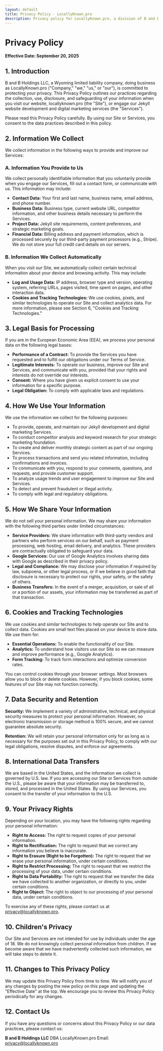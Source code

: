 ```yaml
---
layout: default
title: Privacy Policy - LocallyKnown.pro
description: Privacy policy for LocallyKnown.pro, a division of B and B Holdings LLC. Learn how we protect your data and privacy.
---
```


<div class="max-w-4xl mx-auto px-4 py-16">

# Privacy Policy

**Effective Date: September 20, 2025**

## 1. Introduction

B and B Holdings LLC, a Wyoming limited liability company, doing business as LocallyKnown.pro ("Company," "we," "us," or "our"), is committed to protecting your privacy. This Privacy Policy outlines our practices regarding the collection, use, disclosure, and safeguarding of your information when you visit our website, locallyknown.pro (the "Site"), or engage our Jekyll website development and digital marketing services (the "Services").

Please read this Privacy Policy carefully. By using our Site or Services, you consent to the data practices described in this policy.

## 2. Information We Collect

We collect information in the following ways to provide and improve our Services:

### A. Information You Provide to Us

We collect personally identifiable information that you voluntarily provide when you engage our Services, fill out a contact form, or communicate with us. This information may include:

- **Contact Data:** Your first and last name, business name, email address, and phone number.
- **Business Data:** Business type, current website URL, competitor information, and other business details necessary to perform the Services.
- **Project Data:** Jekyll site requirements, content preferences, and strategic marketing goals.
- **Financial Data:** Billing address and payment information, which is processed securely by our third-party payment processors (e.g., Stripe). We do not store your full credit card details on our servers.

### B. Information We Collect Automatically

When you visit our Site, we automatically collect certain technical information about your device and browsing activity. This may include:

- **Log and Usage Data:** IP address, browser type and version, operating system, referring URLs, pages visited, time spent on pages, and other interaction data.
- **Cookies and Tracking Technologies:** We use cookies, pixels, and similar technologies to operate our Site and collect analytics data. For more information, please see Section 6, "Cookies and Tracking Technologies."

## 3. Legal Basis for Processing

If you are in the European Economic Area (EEA), we process your personal data on the following legal bases:

- **Performance of a Contract:** To provide the Services you have requested and to fulfill our obligations under our Terms of Service.
- **Legitimate Interests:** To operate our business, improve our Site and Services, and communicate with you, provided that your rights and interests do not override our interests.
- **Consent:** Where you have given us explicit consent to use your information for a specific purpose.
- **Legal Obligation:** To comply with applicable laws and regulations.

## 4. How We Use Your Information

We use the information we collect for the following purposes:

- To provide, operate, and maintain our Jekyll development and digital marketing Services.
- To conduct competitor analysis and keyword research for your strategic marketing foundation.
- To create and deliver monthly strategic content as part of our ongoing Services.
- To process transactions and send you related information, including confirmations and invoices.
- To communicate with you, respond to your comments, questions, and requests, and provide customer support.
- To analyze usage trends and user engagement to improve our Site and Services.
- To detect and prevent fraudulent or illegal activity.
- To comply with legal and regulatory obligations.

## 5. How We Share Your Information

We do not sell your personal information. We may share your information with the following third parties under limited circumstances:

- **Service Providers:** We share information with third-party vendors and partners who perform services on our behalf, such as payment processing, web hosting, email delivery, and analytics. These providers are contractually obligated to safeguard your data.
- **Google Services:** Our use of Google Analytics involves sharing data with Google as described in their privacy policy.
- **Legal and Compliance:** We may disclose your information if required by law, subpoena, or other legal process, or if we believe in good faith that disclosure is necessary to protect our rights, your safety, or the safety of others.
- **Business Transfers:** In the event of a merger, acquisition, or sale of all or a portion of our assets, your information may be transferred as part of that transaction.

## 6. Cookies and Tracking Technologies

We use cookies and similar technologies to help operate our Site and to collect data. Cookies are small text files placed on your device to store data. We use them for:

- **Essential Operations:** To enable the functionality of our Site.
- **Analytics:** To understand how visitors use our Site so we can measure and improve performance (e.g., Google Analytics).
- **Form Tracking:** To track form interactions and optimize conversion rates.

You can control cookies through your browser settings. Most browsers allow you to block or delete cookies. However, if you block cookies, some features of our Site may not function correctly.

## 7. Data Security and Retention

**Security:** We implement a variety of administrative, technical, and physical security measures to protect your personal information. However, no electronic transmission or storage method is 100% secure, and we cannot guarantee absolute security.

**Retention:** We will retain your personal information only for as long as is necessary for the purposes set out in this Privacy Policy, to comply with our legal obligations, resolve disputes, and enforce our agreements.

## 8. International Data Transfers

We are based in the United States, and the information we collect is governed by U.S. law. If you are accessing our Site or Services from outside the U.S., please be aware that your information may be transferred to, stored, and processed in the United States. By using our Services, you consent to the transfer of your information to the U.S.

## 9. Your Privacy Rights

Depending on your location, you may have the following rights regarding your personal information:

- **Right to Access:** The right to request copies of your personal information.
- **Right to Rectification:** The right to request that we correct any information you believe is inaccurate.
- **Right to Erasure (Right to be Forgotten):** The right to request that we erase your personal information, under certain conditions.
- **Right to Restrict Processing:** The right to request that we restrict the processing of your data, under certain conditions.
- **Right to Data Portability:** The right to request that we transfer the data we have collected to another organization, or directly to you, under certain conditions.
- **Right to Object:** The right to object to our processing of your personal data, under certain conditions.

To exercise any of these rights, please contact us at privacy@locallyknown.pro.

## 10. Children's Privacy

Our Site and Services are not intended for use by individuals under the age of 18. We do not knowingly collect personal information from children. If we become aware that we have inadvertently collected such information, we will take steps to delete it.

## 11. Changes to This Privacy Policy

We may update this Privacy Policy from time to time. We will notify you of any changes by posting the new policy on this page and updating the "Effective Date" at the top. We encourage you to review this Privacy Policy periodically for any changes.

## 12. Contact Us

If you have any questions or concerns about this Privacy Policy or our data practices, please contact us:

**B and B Holdings LLC**
DBA LocallyKnown.pro
Email: privacy@locallyknown.pro

</div>
